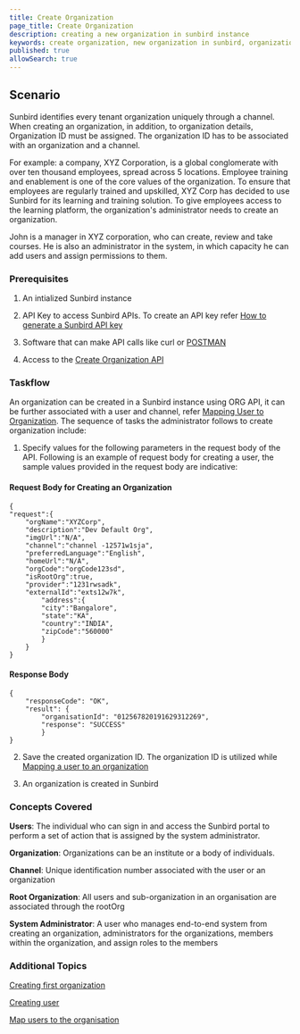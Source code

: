 ```yaml
---
title: Create Organization
page_title: Create Organization
description: creating a new organization in sunbird instance
keywords: create organization, new organization in sunbird, organization, create
published: true
allowSearch: true
---
```

## Scenario

Sunbird identifies every tenant organization uniquely through a channel. When creating an organization, in addition, to organization details, Organization ID must be assigned. The organization ID has to be associated with an organization and a channel.

For example: a company, XYZ Corporation, is a global conglomerate with over ten thousand employees, spread across 5 locations. Employee training and enablement is one of the core values of the organization. To ensure that employees are regularly trained and upskilled, XYZ Corp has decided to use Sunbird for its learning and training solution. To give employees access to the learning platform, the organization's administrator needs to create an organization. 

John is a manager in XYZ corporation, who can create, review and take courses. He is also an administrator in the system, in which capacity he can add users and assign permissions to them. 

### Prerequisites

1. An intialized Sunbird instance

2. API Key to access Sunbird APIs. To create an API key refer [How to generate a Sunbird API key](../developer-docs/how-to-guide/generate_apikey/)

3. Software that can make API calls like curl or [POSTMAN](https://www.getpostman.com/docs/v6/postman/api_documentation/intro_to_api_documentation)

4. Access to the [Create Organization API](http://docs.sunbird.org/latest/apis/orgapi/#tag/Org-APIs)

### Taskflow

An organization can be created in a Sunbird instance using ORG API, it can be further associated with a user and channel, refer [Mapping User to Organization](../apis/orgapi/#operation/Organisation%20Add%20User). The sequence of tasks the administrator follows to create organization include:

1. Specify values for the following parameters in the request body of the API. Following is an example of request body for creating a user, the sample values provided in the request body are indicative:

#### Request Body for Creating an Organization  

    {
    "request":{
        "orgName":"XYZCorp",
        "description":"Dev Default Org",
        "imgUrl":"N/A",
        "channel":"channel -12571w1sja",
        "preferredLanguage":"English",
        "homeUrl":"N/A",
        "orgCode":"orgCode123sd",
        "isRootOrg":true,
        "provider":"1231rwsadk",
        "externalId":"exts12w7k",
            "address":{
            "city":"Bangalore",
            "state":"KA",
            "country":"INDIA",
            "zipCode":"560000"
            } 
        }
    }

#### Response Body

    {
        "responseCode": "OK",
        "result": {
            "organisationId": "012567820191629312269",
            "response": "SUCCESS"
            } 
    }
   
2. Save the created organization ID. The organization ID is utilized while [Mapping a user to an organization](http://www.sunbird.org/developer-docs/how-to-guide/associating_organization_and_user)  

3. An organization is created in Sunbird

### Concepts Covered

**Users**: The individual who can sign in and access the Sunbird portal to perform a set of action that is assigned by the system administrator.

**Organization**: Organizations can be an institute or a body of individuals. 

**Channel**: Unique identification number associated with the user or an organization

**Root Organization**: All users and sub-organization in an organisation are associated through the rootOrg

**System Administrator**: A user who manages end-to-end system from creating an organization, administrators for the organizations, members within the organization, and assign roles to the members


### Additional Topics

[Creating first organization](../developer-docs/initialization)

[Creating user](../developer-docs/how-to-guide/how_to_create_user)

[Map users to the organisation](../developer-docs/how-to-guide/how_to_create_org_add_user/)
